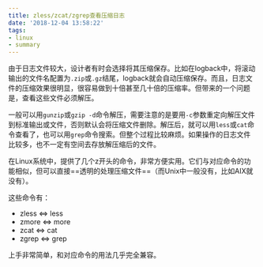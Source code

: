 ```yaml
---
title: zless/zcat/zgrep查看压缩日志
date: '2018-12-04 13:58:22'
tags:
- linux
- summary
---
```


由于日志文件较大，设计者有时会选择将其压缩保存。比如在logback中，将滚动输出的文件名配置为`.zip`或`.gz`结尾，logback就会自动压缩保存。而且，日志文件的压缩效果很明显，很容易做到十倍甚至几十倍的压缩率。但带来的一个问题是，查看这些文件必须解压。

一般可以用`gunzip`或`gzip -d`命令解压，需要注意的是要用`-c`参数重定向解压文件到标准输出或文件，否则默认会将压缩文件删除。解压后，就可以用`less`或`cat`命令查看了，也可以用`grep`命令搜索。但整个过程比较麻烦。如果操作的日志文件比较多，也不一定有空间去存放解压缩后的文件。

在Linux系统中，提供了几个z开头的命令，非常方便实用。它们与对应命令的功能相似，但可以直接==透明的处理压缩文件==（而Unix中一般没有，比如AIX就没有）。

这些命令有：
* zless <=> less
* zmore <=> more
* zcat <=> cat
* zgrep <=> grep

上手非常简单，和对应命令的用法几乎完全兼容。
